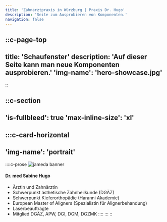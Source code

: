 ```yaml
---
title: 'Zahnarztpraxis in Würzburg | Praxis Dr. Hugo'
description: 'Seite zum Ausprobieren von Komponenten.'
navigation: false
---
```


::c-page-top
---
title: 'Schaufenster'
description: 'Auf dieser Seite kann man neue Komponenten ausprobieren.'
'img-name': 'hero-showcase.jpg'
---
::

::c-section
---
'is-fullbleed': true
'max-inline-size': 'xl'
---

:::c-card-horizontal
---
'img-name': 'portrait'
---

::::c-prose
![jameda banner](https://res.cloudinary.com/zahn-und-sthetik/image/upload/website/quality-seal.png)

#### Dr. med Sabine Hugo

+ Ärztin und Zahnärztin
+ Schwerpunkt ästhetische Zahnheilkunde (DGÄZ)
+ Schwerpunkt Kieferorthopädie (Haranni Akademie)
+ European Master of Aligners (Spezialistin für Alignerbehandung)
+ Laserbeauftragte
+ Mitglied DGÄZ, APW, DGI, DGM, DGZMK
::::
:::
::

